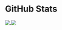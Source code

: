 # GitHub Stats
<a href="https://github.com/Chamsterr">
  <img align="center"src="https://github-readme-stats.vercel.app/api/top-langs/?username=chamsterr&layout=compact&theme=dark" />
</a>
<a href="https://github.com/Chamsterr">
  <img align="center" src="https://github-readme-stats.vercel.app/api?username=chamsterr&theme=dark" />
</a>
